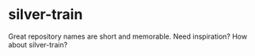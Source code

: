 # silver-train
 Great repository names are short and memorable. Need inspiration? How about silver-train? 
